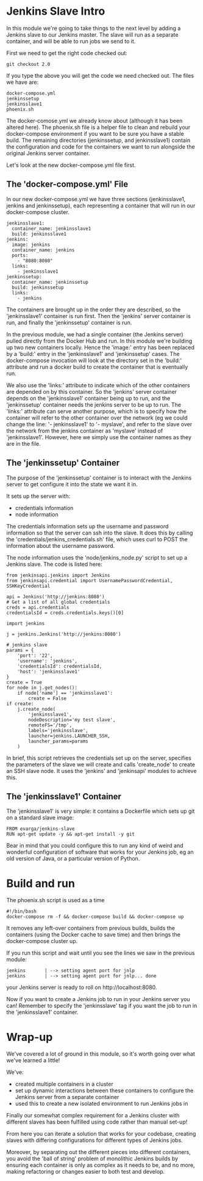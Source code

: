 <!--
{
"name": "docker-compose-jenkins-slave",
"version" : "0.1",
"title" : "Docker Compose Jenkins Slave",
"description" : "Set up a Jenkins SSH slave in Docker Compose",
"homepage" : "https://github.com/ianmiell/outlearn-docker-compose-jenkins-slave",
"freshnessDate" : 2016-02-28,
"license" : "CC BY 4.0"
}
-->
<!-- @section -->

# Jenkins Slave Intro

In this module we're going to take things to the next level by adding a Jenkins slave to our Jenkins master. The slave will run as a separate container, and will be able to run jobs we send to it.

First we need to get the right code checked out:

```
git checkout 2.0
```

If you type the above you will get the code we need checked out. The files we have are:

```
docker-compose.yml
jenkinssetup
jenkinsslave1
phoenix.sh
```

The docker-comose.yml we already know about (although it has been altered here). The phoenix.sh file is a helper file to clean and rebuild your docker-compose environment if you want to be sure you have a stable build. The remaining directories (jenkinssetup, and jenkinsslave1) contain the configuration and code for the containers we want to run alongside the original Jenkins server container.

Let's look at the new docker-compose.yml file first.


<!-- @section -->

## The 'docker-compose.yml' File

In our new docker-compose.yml we have three sections (jenkinsslave1, jenkins and jenkinssetup), each representing a container that will run in our docker-compose cluster.

```
jenkinsslave1:
  container_name: jenkinsslave1
  build: jenkinsslave1
jenkins:
  image: jenkins
  container_name: jenkins
  ports:
    - "8080:8080"
  links:
    - jenkinsslave1
jenkinssetup:
  container_name: jenkinssetup
  build: jenkinssetup
  links:
    - jenkins
```

The containers are brought up in the order they are described, so the 'jenkinsslave1' container is run first. Then the 'jenkins' server container is run, and finally the 'jenkinssetup' container is run.

In the previous module, we had a single container (the Jenkins server) pulled directly from the Docker Hub and run. In this module we're building up two new containers locally. Hence the 'image:' entry has been replaced by a 'build:' entry in the 'jenkinsslave1' and 'jenkinssetup' cases. The docker-compose invocation will look at the directory set in the 'build:' attribute and run a docker build to create the container that is eventually run.

We also use the 'links:' attribute to indicate which of the other containers are depended on by this container. So the 'jenkins' server container depends on the 'jenkinsslave1' container being up to run, and the 'jenkinssetup' container needs the jenkins server to be up to run. The 'links:' attribute can serve another purpose, which is to specify how the container will refer to the other container over the network (eg we could change the line: '- jenkinsslave1' to '- myslave', and refer to the slave over the network from the jenkins container as 'myslave' instead of 'jenkinsslave1'. However, here we simply use the container names as they are in the file.

<!-- @section -->

## The 'jenkinssetup' Container

The purpose of the 'jenkinssetup' container is to interact with the Jenkins server to get configure it into the state we want it in.

It sets up the server with:

- credentials information
- node information

The credentials information sets up the username and password information so that the server can ssh into the slave. It does this by calling the 'credentials/jenkins_credentials.sh' file, which uses curl to POST the information about the username password.

The node information uses the 'node/jenkins_node.py' script to set up a Jenkins slave. The code is listed here:

```
from jenkinsapi.jenkins import Jenkins
from jenkinsapi.credential import UsernamePasswordCredential, SSHKeyCredential

api = Jenkins('http://jenkins:8080')
# Get a list of all global credentials
creds = api.credentials
credentialsId = creds.credentials.keys()[0]

import jenkins

j = jenkins.Jenkins('http://jenkins:8080')

# jenkins slave
params = {
    'port': '22',
    'username': 'jenkins',
    'credentialsId': credentialsId,
    'host': 'jenkinsslave1'
}
create = True
for node in j.get_nodes():
    if node['name'] == 'jenkinsslave1':
        create = False
if create:
    j.create_node(
        'jenkinsslave1',
        nodeDescription='my test slave',
        remoteFS='/tmp',
        labels='jenkinsslave',
        launcher=jenkins.LAUNCHER_SSH,
        launcher_params=params
    )
```

In brief, this script retrieves the credentials set up on the server, specifies the parameters of the slave we will create and calls 'create_node' to create an SSH slave node. It uses the 'jenkins' and 'jenkinsapi' modules to achieve this.

<!-- @section -->

## The 'jenkinsslave1' Container

The 'jenkinsslave1' is very simple: it contains a Dockerfile which sets up git on a standard slave image:

```
FROM evarga/jenkins-slave
RUN apt-get update -y && apt-get install -y git
```

Bear in mind that you could configure this to run any kind of weird and wonderful configuration of software that works for your Jenkins job, eg an old version of Java, or a particular version of Python.


<!-- @section -->

# Build and run

The phoenix.sh script is used as a time

```
#!/bin/bash
docker-compose rm -f && docker-compose build && docker-compose up
```

It removes any left-over containers from previous builds, builds the containers (using the Docker cache to save time) and then brings the docker-compose cluster up.

If you run this script and wait until you see the lines we saw in the previous module:

```
jenkins       | --> setting agent port for jnlp
jenkins       | --> setting agent port for jnlp... done
```

your Jenkins server is ready to roll on http://localhost:8080.

Now if you want to create a Jenkins job to run in your Jenkins server you can! Remember to specify the 'jenkinsslave' tag if you want the job to run in the 'jenkinsslave1' container.


<!-- @section -->

# Wrap-up

We've covered a lot of ground in this module, so it's worth going over what we've learned a little!

We've:

- created multiple containers in a cluster
- set up dynamic interactions between these containers to configure the Jenkins server from a separate container
- used this to create a new isolated environment to run Jenkins jobs in

Finally our somewhat complex requirement for a Jenkins cluster with different slaves has been fulfilled using code rather than manual set-up!

From here you can iterate a solution that works for your codebase, creating slaves with differing configurations for different types of Jenkins jobs.

Moreover, by separating out the different pieces into different containers, you avoid the 'ball of string' problem of monolithic Jenkins builds by ensuring each container is only as complex as it needs to be, and no more, making refactoring or changes easier to both test and develop.

<!-- @end -->

